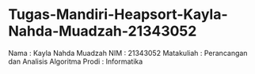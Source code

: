 # Tugas-Mandiri-Heapsort-Kayla-Nahda-Muadzah-21343052

Nama : Kayla Nahda Muadzah
NIM : 21343052
Matakuliah : Perancangan dan Analisis Algoritma
Prodi : Informatika

